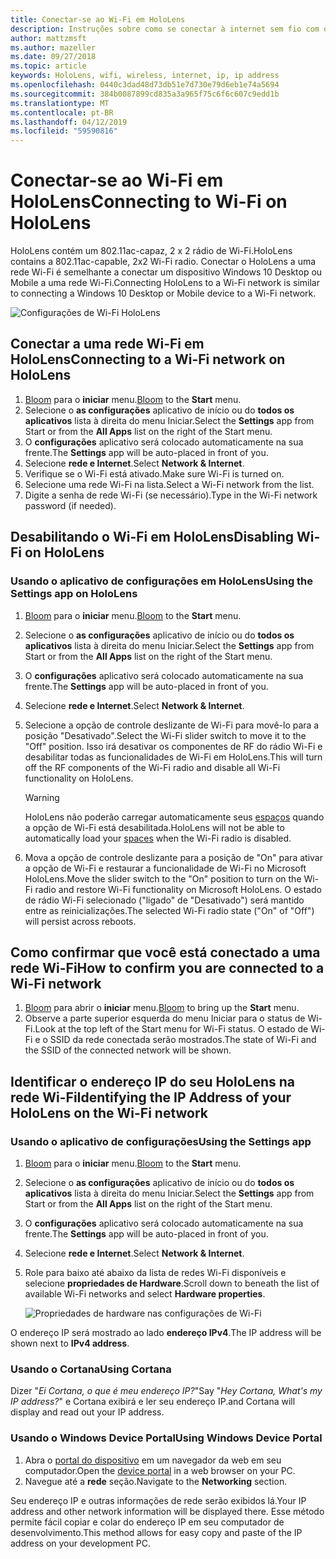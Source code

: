 ```yaml
---
title: Conectar-se ao Wi-Fi em HoloLens
description: Instruções sobre como se conectar à internet sem fio com o HoloLens e como identificar o endereço IP do dispositivo.
author: mattzmsft
ms.author: mazeller
ms.date: 09/27/2018
ms.topic: article
keywords: HoloLens, wifi, wireless, internet, ip, ip address
ms.openlocfilehash: 0440c3dad48d73db51e7d730e79d6eb1e74a5694
ms.sourcegitcommit: 384b0087899cd835a3a965f75c6f6c607c9edd1b
ms.translationtype: MT
ms.contentlocale: pt-BR
ms.lasthandoff: 04/12/2019
ms.locfileid: "59590816"
---
```

# <a name="connecting-to-wi-fi-on-hololens"></a><span data-ttu-id="c54f8-104">Conectar-se ao Wi-Fi em HoloLens</span><span class="sxs-lookup"><span data-stu-id="c54f8-104">Connecting to Wi-Fi on HoloLens</span></span>

<span data-ttu-id="c54f8-105">HoloLens contém um 802.11ac-capaz, 2 x 2 rádio de Wi-Fi.</span><span class="sxs-lookup"><span data-stu-id="c54f8-105">HoloLens contains a 802.11ac-capable, 2x2 Wi-Fi radio.</span></span> <span data-ttu-id="c54f8-106">Conectar o HoloLens a uma rede Wi-Fi é semelhante a conectar um dispositivo Windows 10 Desktop ou Mobile a uma rede Wi-Fi.</span><span class="sxs-lookup"><span data-stu-id="c54f8-106">Connecting HoloLens to a Wi-Fi network is similar to connecting a Windows 10 Desktop or Mobile device to a Wi-Fi network.</span></span>

![Configurações de Wi-Fi HoloLens](images/wifi-hololens-600px.jpg)

## <a name="connecting-to-a-wi-fi-network-on-hololens"></a><span data-ttu-id="c54f8-108">Conectar a uma rede Wi-Fi em HoloLens</span><span class="sxs-lookup"><span data-stu-id="c54f8-108">Connecting to a Wi-Fi network on HoloLens</span></span>

1. <span data-ttu-id="c54f8-109">[Bloom](gestures.md#bloom) para o **iniciar** menu.</span><span class="sxs-lookup"><span data-stu-id="c54f8-109">[Bloom](gestures.md#bloom) to the **Start** menu.</span></span>
2. <span data-ttu-id="c54f8-110">Selecione o **as configurações** aplicativo de início ou do **todos os aplicativos** lista à direita do menu Iniciar.</span><span class="sxs-lookup"><span data-stu-id="c54f8-110">Select the **Settings** app from Start or from the **All Apps** list on the right of the Start menu.</span></span>
3. <span data-ttu-id="c54f8-111">O **configurações** aplicativo será colocado automaticamente na sua frente.</span><span class="sxs-lookup"><span data-stu-id="c54f8-111">The **Settings** app will be auto-placed in front of you.</span></span>
4. <span data-ttu-id="c54f8-112">Selecione **rede e Internet**.</span><span class="sxs-lookup"><span data-stu-id="c54f8-112">Select **Network & Internet**.</span></span>
5. <span data-ttu-id="c54f8-113">Verifique se o Wi-Fi está ativado.</span><span class="sxs-lookup"><span data-stu-id="c54f8-113">Make sure Wi-Fi is turned on.</span></span>
6. <span data-ttu-id="c54f8-114">Selecione uma rede Wi-Fi na lista.</span><span class="sxs-lookup"><span data-stu-id="c54f8-114">Select a Wi-Fi network from the list.</span></span>
7. <span data-ttu-id="c54f8-115">Digite a senha de rede Wi-Fi (se necessário).</span><span class="sxs-lookup"><span data-stu-id="c54f8-115">Type in the Wi-Fi network password (if needed).</span></span>

## <a name="disabling-wi-fi-on-hololens"></a><span data-ttu-id="c54f8-116">Desabilitando o Wi-Fi em HoloLens</span><span class="sxs-lookup"><span data-stu-id="c54f8-116">Disabling Wi-Fi on HoloLens</span></span>

### <a name="using-the-settings-app-on-hololens"></a><span data-ttu-id="c54f8-117">Usando o aplicativo de configurações em HoloLens</span><span class="sxs-lookup"><span data-stu-id="c54f8-117">Using the Settings app on HoloLens</span></span>

1. <span data-ttu-id="c54f8-118">[Bloom](gestures.md#bloom) para o **iniciar** menu.</span><span class="sxs-lookup"><span data-stu-id="c54f8-118">[Bloom](gestures.md#bloom) to the **Start** menu.</span></span>
2. <span data-ttu-id="c54f8-119">Selecione o **as configurações** aplicativo de início ou do **todos os aplicativos** lista à direita do menu Iniciar.</span><span class="sxs-lookup"><span data-stu-id="c54f8-119">Select the **Settings** app from Start or from the **All Apps** list on the right of the Start menu.</span></span>
3. <span data-ttu-id="c54f8-120">O **configurações** aplicativo será colocado automaticamente na sua frente.</span><span class="sxs-lookup"><span data-stu-id="c54f8-120">The **Settings** app will be auto-placed in front of you.</span></span>
4. <span data-ttu-id="c54f8-121">Selecione **rede e Internet**.</span><span class="sxs-lookup"><span data-stu-id="c54f8-121">Select **Network & Internet**.</span></span>
5. <span data-ttu-id="c54f8-122">Selecione a opção de controle deslizante de Wi-Fi para movê-lo para a posição "Desativado".</span><span class="sxs-lookup"><span data-stu-id="c54f8-122">Select the Wi-Fi slider switch to move it to the "Off" position.</span></span> <span data-ttu-id="c54f8-123">Isso irá desativar os componentes de RF do rádio Wi-Fi e desabilitar todas as funcionalidades de Wi-Fi em HoloLens.</span><span class="sxs-lookup"><span data-stu-id="c54f8-123">This will turn off the RF components of the Wi-Fi radio and disable all Wi-Fi functionality on HoloLens.</span></span> 

    >[!WARNING]
    ><span data-ttu-id="c54f8-124">HoloLens não poderão carregar automaticamente seus [espaços](environment-considerations-for-hololens.md#spaces) quando a opção de Wi-Fi está desabilitada.</span><span class="sxs-lookup"><span data-stu-id="c54f8-124">HoloLens will not be able to automatically load your [spaces](environment-considerations-for-hololens.md#spaces) when the Wi-Fi radio is disabled.</span></span>
    
6. <span data-ttu-id="c54f8-125">Mova a opção de controle deslizante para a posição de "On" para ativar a opção de Wi-Fi e restaurar a funcionalidade de Wi-Fi no Microsoft HoloLens.</span><span class="sxs-lookup"><span data-stu-id="c54f8-125">Move the slider switch to the "On" position to turn on the Wi-Fi radio and restore Wi-Fi functionality on Microsoft HoloLens.</span></span> <span data-ttu-id="c54f8-126">O estado de rádio Wi-Fi selecionado ("ligado" de "Desativado") será mantido entre as reinicializações.</span><span class="sxs-lookup"><span data-stu-id="c54f8-126">The selected Wi-Fi radio state ("On" of "Off") will persist across reboots.</span></span>

## <a name="how-to-confirm-you-are-connected-to-a-wi-fi-network"></a><span data-ttu-id="c54f8-127">Como confirmar que você está conectado a uma rede Wi-Fi</span><span class="sxs-lookup"><span data-stu-id="c54f8-127">How to confirm you are connected to a Wi-Fi network</span></span>

1. <span data-ttu-id="c54f8-128">[Bloom](gestures.md#bloom) para abrir o **iniciar** menu.</span><span class="sxs-lookup"><span data-stu-id="c54f8-128">[Bloom](gestures.md#bloom) to bring up the **Start** menu.</span></span>
2. <span data-ttu-id="c54f8-129">Observe a parte superior esquerda do menu Iniciar para o status de Wi-Fi.</span><span class="sxs-lookup"><span data-stu-id="c54f8-129">Look at the top left of the Start menu for Wi-Fi status.</span></span> <span data-ttu-id="c54f8-130">O estado de Wi-Fi e o SSID da rede conectada serão mostrados.</span><span class="sxs-lookup"><span data-stu-id="c54f8-130">The state of Wi-Fi and the SSID of the connected network will be shown.</span></span>

## <a name="identifying-the-ip-address-of-your-hololens-on-the-wi-fi-network"></a><span data-ttu-id="c54f8-131">Identificar o endereço IP do seu HoloLens na rede Wi-Fi</span><span class="sxs-lookup"><span data-stu-id="c54f8-131">Identifying the IP Address of your HoloLens on the Wi-Fi network</span></span>

### <a name="using-the-settings-app"></a><span data-ttu-id="c54f8-132">Usando o aplicativo de configurações</span><span class="sxs-lookup"><span data-stu-id="c54f8-132">Using the Settings app</span></span>

1. <span data-ttu-id="c54f8-133">[Bloom](gestures.md#bloom) para o **iniciar** menu.</span><span class="sxs-lookup"><span data-stu-id="c54f8-133">[Bloom](gestures.md#bloom) to the **Start** menu.</span></span>
2. <span data-ttu-id="c54f8-134">Selecione o **as configurações** aplicativo de início ou do **todos os aplicativos** lista à direita do menu Iniciar.</span><span class="sxs-lookup"><span data-stu-id="c54f8-134">Select the **Settings** app from Start or from the **All Apps** list on the right of the Start menu.</span></span>
3. <span data-ttu-id="c54f8-135">O **configurações** aplicativo será colocado automaticamente na sua frente.</span><span class="sxs-lookup"><span data-stu-id="c54f8-135">The **Settings** app will be auto-placed in front of you.</span></span>
4. <span data-ttu-id="c54f8-136">Selecione **rede e Internet**.</span><span class="sxs-lookup"><span data-stu-id="c54f8-136">Select **Network & Internet**.</span></span>
5. <span data-ttu-id="c54f8-137">Role para baixo até abaixo da lista de redes Wi-Fi disponíveis e selecione **propriedades de Hardware**.</span><span class="sxs-lookup"><span data-stu-id="c54f8-137">Scroll down to beneath the list of available Wi-Fi networks and select **Hardware properties**.</span></span>

    ![Propriedades de hardware nas configurações de Wi-Fi](images/wifi-hololens-hwdetails.jpg)

<span data-ttu-id="c54f8-139">O endereço IP será mostrado ao lado **endereço IPv4**.</span><span class="sxs-lookup"><span data-stu-id="c54f8-139">The IP address will be shown next to **IPv4 address**.</span></span>

### <a name="using-cortana"></a><span data-ttu-id="c54f8-140">Usando o Cortana</span><span class="sxs-lookup"><span data-stu-id="c54f8-140">Using Cortana</span></span>

<span data-ttu-id="c54f8-141">Dizer "*Ei Cortana, o que é meu endereço IP?*"</span><span class="sxs-lookup"><span data-stu-id="c54f8-141">Say "*Hey Cortana, What's my IP address?*"</span></span> <span data-ttu-id="c54f8-142">e Cortana exibirá e ler seu endereço IP.</span><span class="sxs-lookup"><span data-stu-id="c54f8-142">and Cortana will display and read out your IP address.</span></span>

### <a name="using-windows-device-portal"></a><span data-ttu-id="c54f8-143">Usando o Windows Device Portal</span><span class="sxs-lookup"><span data-stu-id="c54f8-143">Using Windows Device Portal</span></span>

1. <span data-ttu-id="c54f8-144">Abra o [portal do dispositivo](using-the-windows-device-portal.md#networking) em um navegador da web em seu computador.</span><span class="sxs-lookup"><span data-stu-id="c54f8-144">Open the [device portal](using-the-windows-device-portal.md#networking) in a web browser on your PC.</span></span>
2. <span data-ttu-id="c54f8-145">Navegue até a **rede** seção.</span><span class="sxs-lookup"><span data-stu-id="c54f8-145">Navigate to the **Networking** section.</span></span>

<span data-ttu-id="c54f8-146">Seu endereço IP e outras informações de rede serão exibidos lá.</span><span class="sxs-lookup"><span data-stu-id="c54f8-146">Your IP address and other network information will be displayed there.</span></span> <span data-ttu-id="c54f8-147">Esse método permite fácil copiar e colar do endereço IP em seu computador de desenvolvimento.</span><span class="sxs-lookup"><span data-stu-id="c54f8-147">This method allows for easy copy and paste of the IP address on your development PC.</span></span>

